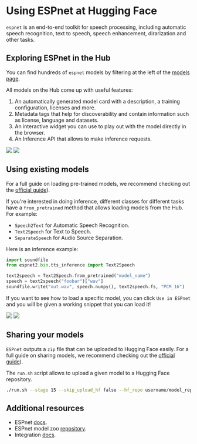# Using ESPnet at Hugging Face

`espnet` is an end-to-end toolkit for speech processing, including automatic speech recognition, text to speech, speech enhancement, dirarization and other tasks.

## Exploring ESPnet in the Hub

You can find hundreds of `espnet` models by filtering at the left of the [models page](https://huggingface.co/models?library=espnet&sort=downloads). 

All models on the Hub come up with useful features:
1. An automatically generated model card with a description, a training configuration, licenses and more.
2. Metadata tags that help for discoverability and contain information such as license, language and datasets.
3. An interactive widget you can use to play out with the model directly in the browser.
4. An Inference API that allows to make inference requests.

<div class="flex justify-center">
<img class="block dark:hidden" src="https://huggingface.co/datasets/huggingface/documentation-images/resolve/main/hub/libraries-espnet_widget.png"/>
<img class="hidden dark:block" src="https://huggingface.co/datasets/huggingface/documentation-images/resolve/main/hub/libraries-espnet_widget-dark.png"/>
</div>

## Using existing models

For a full guide on loading pre-trained models, we recommend checking out the [official guide](https://github.com/espnet/espnet_model_zoo)). 

If you're interested in doing inference, different classes for different tasks have a `from_pretrained` method that allows loading models from the Hub. For example:
* `Speech2Text` for Automatic Speech Recognition.
* `Text2Speech` for Text to Speech.
* `SeparateSpeech` for Audio Source Separation.

Here is an inference example:

```py
import soundfile
from espnet2.bin.tts_inference import Text2Speech

text2speech = Text2Speech.from_pretrained("model_name")
speech = text2speech("foobar")["wav"]
soundfile.write("out.wav", speech.numpy(), text2speech.fs, "PCM_16")
```

If you want to see how to load a specific model, you can click `Use in ESPnet` and you will be given a working snippet that you can load it! 

<div class="flex justify-center">
<img class="block dark:hidden" src="https://huggingface.co/datasets/huggingface/documentation-images/resolve/main/hub/libraries-espnet_snippet.png"/>
<img class="hidden dark:block" src="https://huggingface.co/datasets/huggingface/documentation-images/resolve/main/hub/libraries-espnet_snippet-dark.png"/>
</div>

## Sharing your models

`ESPnet` outputs a `zip` file that can be uploaded to Hugging Face easily. For a full guide on sharing  models, we recommend checking out the [official guide](https://github.com/espnet/espnet_model_zoo#register-your-model)).

The `run.sh` script allows to upload a given model to a Hugging Face repository.

```bash
./run.sh --stage 15 --skip_upload_hf false --hf_repo username/model_repo
```

## Additional resources

* ESPnet [docs](https://espnet.github.io/espnet/index.html).
* ESPnet model zoo [repository](https://github.com/espnet/espnet_model_zoo).
* Integration [docs](https://github.com/asteroid-team/asteroid/blob/master/docs/source/readmes/pretrained_models.md).
